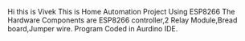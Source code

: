 Hi this is Vivek 
This is Home Automation Project Using ESP8266
The Hardware Components are ESP8266 controller,2 Relay Module,Bread board,Jumper wire.
Program Coded in Aurdino IDE.
